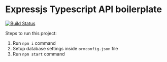 # Expressjs Typescript API boilerplate

[![Build Status](https://travis-ci.org/achmadfatoni/typescript-express-API-boilterplace.svg?branch=master)](https://travis-ci.org/achmadfatoni/typescript-express-API-boilterplace)

Steps to run this project:

1. Run `npm i` command
2. Setup database settings inside `ormconfig.json` file
3. Run `npm start` command
